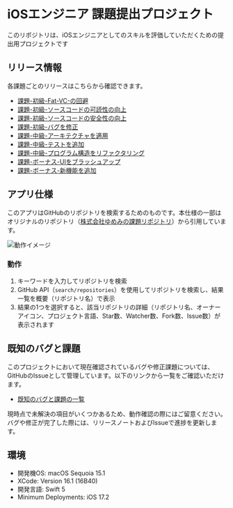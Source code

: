 # iOSエンジニア 課題提出プロジェクト

このリポジトリは、iOSエンジニアとしてのスキルを評価していただくための提出用プロジェクトです

## リリース情報
各課題ごとのリリースはこちらから確認できます。

- [課題-初級-Fat-VC-の回避](https://github.com/taro-taryo/ios-engineer-codecheck/releases/tag/課題-初級-Fat-VC-の回避)
- [課題-初級-ソースコードの可読性の向上](https://github.com/taro-taryo/ios-engineer-codecheck/releases/tag/課題-初級-ソースコードの可読性の向上)
- [課題-初級-ソースコードの安全性の向上](https://github.com/taro-taryo/ios-engineer-codecheck/releases/tag/課題-初級-ソースコードの安全性の向上)
- [課題-初級-バグを修正](https://github.com/taro-taryo/ios-engineer-codecheck/releases/tag/課題-初級-バグを修正)
- [課題-中級-アーキテクチャを適用](https://github.com/taro-taryo/ios-engineer-codecheck/releases/tag/課題-中級-アーキテクチャを適用)
- [課題-中級-テストを追加](https://github.com/taro-taryo/ios-engineer-codecheck/releases/tag/課題-中級-テストを追加)
- [課題-中級-プログラム構造をリファクタリング](https://github.com/taro-taryo/ios-engineer-codecheck/releases/tag/課題-中級-プログラム構造をリファクタリング)
- [課題-ボーナス-UIをブラッシュアップ](https://github.com/taro-taryo/ios-engineer-codecheck/releases/tag/課題-ボーナス-UIをブラッシュアップ)
- [課題-ボーナス-新機能を追加](https://github.com/taro-taryo/ios-engineer-codecheck/releases/tag/課題-ボーナス-新機能を追加-v1.1)

## アプリ仕様

このアプリはGitHubのリポジトリを検索するためのものです。本仕様の一部はオリジナルのリポジトリ（[株式会社ゆめみの課題リポジトリ](https://github.com/yumemi-inc/ios-engineer-codecheck)）から引用しています。

![動作イメージ](README_Images/app.gif)

### 動作

1. キーワードを入力してリポジトリを検索
2. GitHub API（`search/repositories`）を使用してリポジトリを検索し、結果一覧を概要（リポジトリ名）で表示
3. 結果の1つを選択すると、該当リポジトリの詳細（リポジトリ名、オーナーアイコン、プロジェクト言語、Star数、Watcher数、Fork数、Issue数）が表示されます

## 既知のバグと課題

このプロジェクトにおいて現在確認されているバグや修正課題については、GitHubのIssueとして管理しています。以下のリンクから一覧をご確認いただけます。

- [既知のバグと課題の一覧](https://github.com/taro-taryo/ios-engineer-codecheck/issues)

現時点で未解決の項目がいくつかあるため、動作確認の際にはご留意ください。バグや修正が完了した際には、リリースノートおよびIssueで進捗を更新します。

## 環境

- 開発機OS: macOS Sequoia 15.1
- XCode: Version 16.1 (16B40)
- 開発言語: Swift 5
- Minimum Deployments: iOS 17.2
